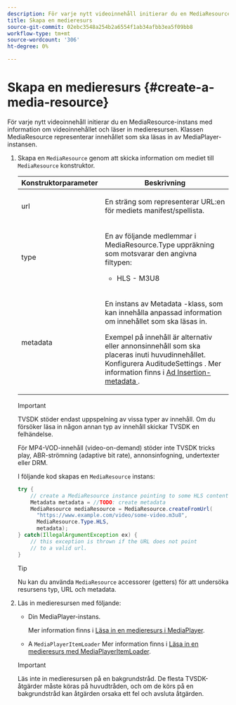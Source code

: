 ```yaml
---
description: För varje nytt videoinnehåll initierar du en MediaResource-instans med information om videoinnehållet och läser in medieresursen. Klassen MediaResource representerar innehållet som ska läsas in av MediaPlayer-instansen.
title: Skapa en medieresurs
source-git-commit: 02ebc3548a254b2a6554f1ab34afbb3ea5f09bb8
workflow-type: tm+mt
source-wordcount: '306'
ht-degree: 0%

---
```


# Skapa en medieresurs {#create-a-media-resource}

För varje nytt videoinnehåll initierar du en MediaResource-instans med information om videoinnehållet och läser in medieresursen. Klassen MediaResource representerar innehållet som ska läsas in av MediaPlayer-instansen.

1. Skapa en `MediaResource` genom att skicka information om mediet till `MediaResource` konstruktor.

   <table id="table_DD0D5D9129D54F73881399B9B4FF546A"> 
    <thead> 
    <tr> 
    <th colname="col1" class="entry"> Konstruktorparameter </th> 
    <th colname="col2" class="entry"> Beskrivning </th> 
    </tr> 
    </thead>
    <tbody> 
    <tr> 
    <td colname="col1"> <p>url </p> </td> 
    <td colname="col2"> <p>En sträng som representerar URL:en för mediets manifest/spellista. </p> </td> 
    </tr> 
    <tr> 
    <td colname="col1"> <p>type </p> </td> 
    <td colname="col2"> <p>En av följande medlemmar i <span class="codeph"> MediaResource.Type </span> uppräkning som motsvarar den angivna filtypen: 
    <ul id="ul_72636C41CA7E4538A3BE11A79E0282FC"> 
    <li id="li_070960200DEB40E992C58FCB8909AEA3"> <span class="codeph"> HLS </span> - M3U8 </li> 
    </ul> </p> </td> 
    </tr> 
    <tr> 
    <td colname="col1"> <p>metadata </p> </td> 
    <td colname="col2"> <p>En instans av <span class="codeph"> Metadata </span> -klass, som kan innehålla anpassad information om innehållet som ska läsas in. </p> <p>Exempel på innehåll är alternativ eller annonsinnehåll som ska placeras inuti huvudinnehållet. Konfigurera <span class="codeph"> AuditudeSettings </span>. Mer information finns i <a href="../../../tvsdk-1.4-for-android/ad-insertion/ad-insertion-metadata/android-1.4-ad-insertion-metadata-set-up.md" format="dita" scope="local"> Ad Insertion-metadata </a>. </p> </td> 
    </tr> 
    </tbody> 
    </table>

   >[!IMPORTANT]
   >
   >TVSDK stöder endast uppspelning av vissa typer av innehåll. Om du försöker läsa in någon annan typ av innehåll skickar TVSDK en felhändelse.
   >
   >För MP4-VOD-innehåll (video-on-demand) stöder inte TVSDK tricks play, ABR-strömning (adaptive bit rate), annonsinfogning, undertexter eller DRM.

   I följande kod skapas en `MediaResource` instans:

   ```java
   try { 
       // create a MediaResource instance pointing to some HLS content 
       Metadata metadata = //TODO: create metadata  
       MediaResource mediaResource = MediaResource.createFromUrl( 
         "https://www.example.com/video/some-video.m3u8",  
         MediaResource.Type.HLS,  
         metadata); 
   } catch(IllegalArgumentException ex) { 
       // this exception is thrown if the URL does not point  
       // to a valid url. 
   } 
   ```

   >[!TIP]
   >
   >Nu kan du använda `MediaResource` accessorer (getters) för att undersöka resursens typ, URL och metadata.

1. Läs in medieresursen med följande:

   * Din MediaPlayer-instans.

     Mer information finns i [Läsa in en medieresurs i MediaPlayer](../../../tvsdk-1.4-for-android/ui-configure/mediaplayer-initialize-for-video/android-1.4-media-resource-load.md).
   * A `MediaPlayerItemLoader` Mer information finns i [Läsa in en medieresurs med MediaPlayerItemLoader](../../../tvsdk-1.4-for-android/ui-configure/mediaplayer-initialize-for-video/android-1.4-media-mediaplayeritemloader.md).

   >[!IMPORTANT]
   >
   >Läs inte in medieresursen på en bakgrundstråd. De flesta TVSDK-åtgärder måste köras på huvudtråden, och om de körs på en bakgrundstråd kan åtgärden orsaka ett fel och avsluta åtgärden.
